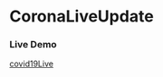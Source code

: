# CoronaLiveUpdate
<h3>Live Demo</h2>
<a href="https://ajul-kushwah.github.io/CoronaLiveUpdate/" >covid19Live</a>
